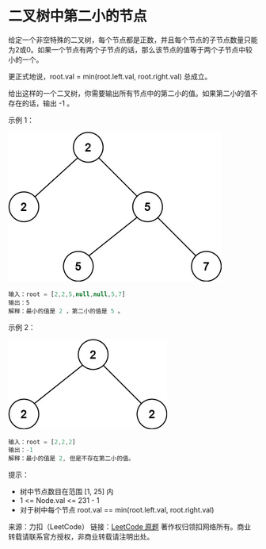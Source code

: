 # 二叉树中第二小的节点

给定一个非空特殊的二叉树，每个节点都是正数，并且每个节点的子节点数量只能为2或0。如果一个节点有两个子节点的话，那么该节点的值等于两个子节点中较小的一个。

更正式地说，root.val = min(root.left.val, root.right.val) 总成立。

给出这样的一个二叉树，你需要输出所有节点中的第二小的值。如果第二小的值不存在的话，输出 -1 。

示例 1：

![图示](./smbt1.jpg)

```js
输入：root = [2,2,5,null,null,5,7]
输出：5
解释：最小的值是 2 ，第二小的值是 5 。
```

示例 2：

![图示](./smbt2.jpg)

```js
输入：root = [2,2,2]
输出：-1
解释：最小的值是 2, 但是不存在第二小的值。
```

提示：

* 树中节点数目在范围 [1, 25] 内
* 1 <= Node.val <= 231 - 1
* 对于树中每个节点 root.val == min(root.left.val, root.right.val)

来源：力扣（LeetCode）
链接：[LeetCode 原题](https://leetcode-cn.com/problems/second-minimum-node-in-a-binary-tree)
著作权归领扣网络所有。商业转载请联系官方授权，非商业转载请注明出处。
